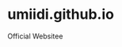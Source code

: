 # umiidi.github.io
Official Websitee
<script type="text/javascript">window.$crisp=[];window.CRISP_WEBSITE_ID="eb120478-283b-4568-9917-682d52ad11af";(function(){d=document;s=d.createElement("script");s.src="https://client.crisp.chat/l.js";s.async=1;d.getElementsByTagName("head")[0].appendChild(s);})();</script>
